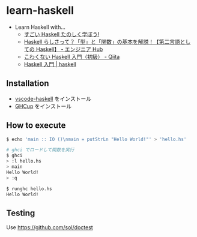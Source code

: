 # learn-haskell

- Learn Haskell with...
  - [すごい Haskell たのしく学ぼう!](https://www.amazon.co.jp/dp/4274068854)
  - [Haskell らしさって？「型」と「関数」の基本を解説！【第二言語としての Haskell】 \- エンジニア Hub](https://eh-career.com/engineerhub/entry/2017/08/25/110000)
  - [こわくない Haskell 入門（初級） \- Qiita](https://qiita.com/arowM/items/9ebfb7cafecd99290663)
  - [Haskell 入門 \| haskell](https://lotz84.github.io/haskell/)

## Installation

- [vscode-haskell](https://marketplace.visualstudio.com/items?itemName=haskell.haskell) をインストール
- [GHCup](https://www.haskell.org/ghcup/) をインストール

## How to execute

```sh
$ echo 'main :: IO ()\nmain = putStrLn "Hello World!"' > 'hello.hs'

# ghci でロードして関数を実行
$ ghci
> :l hello.hs
> main
Hello World!
> :q

$ runghc hello.hs
Hello World!
```

## Testing

Use https://github.com/sol/doctest
